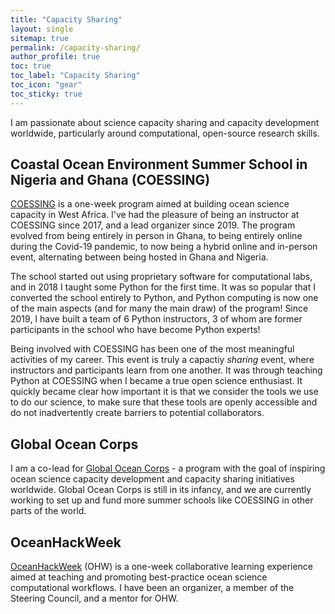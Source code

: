 ```yaml
---
title: "Capacity Sharing"
layout: single
sitemap: true
permalink: /capacity-sharing/
author_profile: true
toc: true
toc_label: "Capacity Sharing"
toc_icon: "gear"
toc_sticky: true
---
```


I am passionate about science capacity sharing and capacity development worldwide, particularly around computational, open-source research skills.

## Coastal Ocean Environment Summer School in Nigeria and Ghana (COESSING)

[COESSING](https://coessing.org) is a one-week program aimed at building ocean science capacity in West Africa. 
I've had the pleasure of being an instructor at COESSING since 2017, and a lead organizer since 2019. 
The program evolved from being entirely in person in Ghana, to being entirely online during the Covid-19 pandemic, to now being a hybrid online and in-person event, alternating between being hosted in Ghana and Nigeria.

The school started out using proprietary software for computational labs, and in 2018 I taught some Python for the first time. It was so popular that I converted the school entirely to Python, and Python computing is now one of the main aspects (and for many the main draw) of the program! Since 2019, I have built a team of 6 Python instructors, 3 of whom are former participants in the school who have become Python experts!

Being involved with COESSING has been one of the most meaningful activities of my career. This event is truly a capactiy _sharing_ event, where instructors and participants learn from one another. It was through teaching Python at COESSING when I became a true open science enthusiast. It quickly became clear how important it is that we consider the tools we use to do our science, to make sure that these tools are openly accessible and do not inadvertently create barriers to potential collaborators.



## Global Ocean Corps

I am a co-lead for [Global Ocean Corps](https://globaloceancorps.org) - a program with the goal of inspiring ocean science capacity development and capacity sharing initiatives worldwide. Global Ocean Corps is still in its infancy, and we are currently working to set up and fund more summer schools like COESSING in other parts of the world.

## OceanHackWeek

[OceanHackWeek](https://oceanhackweek.org) (OHW) is a one-week collaborative learning experience aimed at teaching and promoting best-practice ocean science computational workflows. I have been an organizer, a member of the Steering Council, and a mentor for OHW. 


